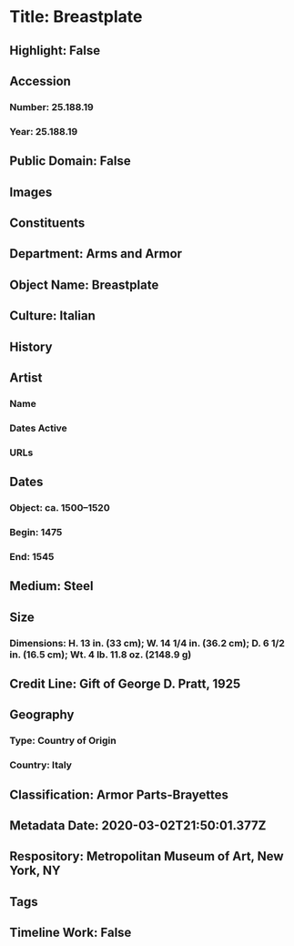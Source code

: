 # Title: Breastplate
## Highlight: False
## Accession
### Number: 25.188.19
### Year: 25.188.19
## Public Domain: False
## Images
## Constituents
## Department: Arms and Armor
## Object Name: Breastplate
## Culture: Italian
## History
## Artist
### Name
### Dates Active
### URLs
## Dates
### Object: ca. 1500–1520
### Begin: 1475
### End: 1545
## Medium: Steel
## Size
### Dimensions: H. 13 in. (33 cm); W. 14 1/4 in. (36.2 cm); D. 6 1/2 in. (16.5 cm); Wt. 4 lb. 11.8 oz. (2148.9 g)
## Credit Line: Gift of George D. Pratt, 1925
## Geography
### Type: Country of Origin
### Country: Italy
## Classification: Armor Parts-Brayettes
## Metadata Date: 2020-03-02T21:50:01.377Z
## Respository: Metropolitan Museum of Art, New York, NY
## Tags
## Timeline Work: False